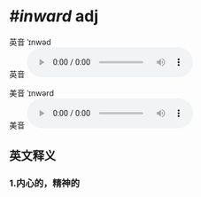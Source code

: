 # ***\#inward*** adj
英音 ˈɪnwəd  
英音
<audio src="./media/inward1_AAC.aac" controls="controls"></audio>

美音 ˈɪnwərd  
美音
<audio src="./media/inward2_AAC.aac" controls="controls"></audio>



  

英文释义
---
### 1.**内心的，精神的**  


